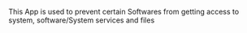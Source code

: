 This App is used to prevent certain Softwares from getting access to system, software/System services and files

